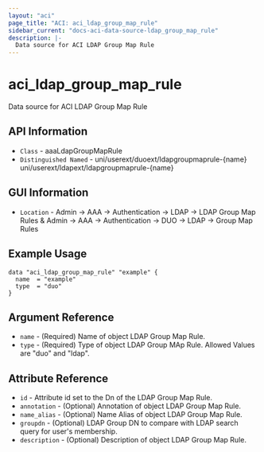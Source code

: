 ```yaml
---
layout: "aci"
page_title: "ACI: aci_ldap_group_map_rule"
sidebar_current: "docs-aci-data-source-ldap_group_map_rule"
description: |-
  Data source for ACI LDAP Group Map Rule
---
```


# aci_ldap_group_map_rule #

Data source for ACI LDAP Group Map Rule


## API Information ##

* `Class` - aaaLdapGroupMapRule
* `Distinguished Named` - uni/userext/duoext/ldapgroupmaprule-{name}
                          uni/userext/ldapext/ldapgroupmaprule-{name}
## GUI Information ##

* `Location` - Admin -> AAA -> Authentication -> LDAP -> LDAP Group Map Rules & 
               Admin -> AAA -> Authentication -> DUO -> LDAP -> Group Map Rules 


## Example Usage ##

```hcl
data "aci_ldap_group_map_rule" "example" {
  name  = "example"
  type  = "duo"
}
```

## Argument Reference ##

* `name` - (Required) Name of object LDAP Group Map Rule.
* `type` - (Required) Type of object LDAP Group MAp Rule. Allowed Values are "duo" and "ldap".

## Attribute Reference ##
* `id` - Attribute id set to the Dn of the LDAP Group Map Rule.
* `annotation` - (Optional) Annotation of object LDAP Group Map Rule.
* `name_alias` - (Optional) Name Alias of object LDAP Group Map Rule.
* `groupdn` - (Optional) LDAP Group DN to compare with LDAP search query for user's membership. 
* `description` - (Optional) Description of object LDAP Group Map Rule.